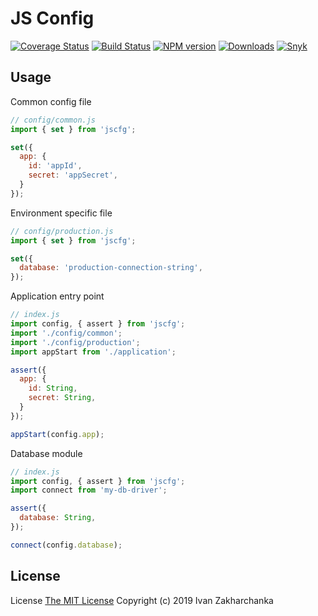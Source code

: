 # JS Config

[![Coverage Status][codecov-image]][codecov-url]
[![Build Status][travis-image]][travis-url]
[![NPM version][npm-image]][npm-url]
[![Downloads][downloads-image]][npm-url]
[![Snyk][snyk-image]][snyk-url]

## Usage

Common config file
```js
// config/common.js
import { set } from 'jscfg';

set({
  app: {
    id: 'appId',
    secret: 'appSecret',
  }
});
```

Environment specific file
```js
// config/production.js
import { set } from 'jscfg';

set({
  database: 'production-connection-string',
});
```

Application entry point
```js
// index.js
import config, { assert } from 'jscfg';
import './config/common';
import './config/production';
import appStart from './application';

assert({
  app: {
    id: String,
    secret: String,
  }
});

appStart(config.app);
```

Database module
```js
// index.js
import config, { assert } from 'jscfg';
import connect from 'my-db-driver';

assert({
  database: String,
});

connect(config.database);
```

## License
License [The MIT License](http://opensource.org/licenses/MIT)
Copyright (c) 2019 Ivan Zakharchanka


[npm-url]: https://www.npmjs.com/package/jscfg
[downloads-image]: https://img.shields.io/npm/dw/jscfg.svg?maxAge=43200
[npm-image]: https://img.shields.io/npm/v/jscfg.svg?maxAge=43200
[travis-url]: https://travis-ci.org/3axap4eHko/jscfg
[travis-image]: https://travis-ci.org/3axap4eHko/jscfg.svg?maxAge=43200&branch=master
[codecov-url]: https://codecov.io/gh/3axap4eHko/jscfg
[codecov-image]: https://img.shields.io/codecov/c/github/3axap4eHko/jscfg/master.svg?maxAge=43200
[snyk-url]: https://snyk.io/test/npm/ascertain/latest
[snyk-image]: https://snyk.io/test/npm/ascertain/latest/badge.svg
